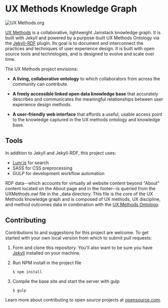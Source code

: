 # UX Methods Knowledge Graph

![UX Methods.org](https://user-images.githubusercontent.com/3710835/109103540-ebc0d580-76df-11eb-948d-4c1bf3615e5e.png)

[UX Methods](https://www.uxmethods.org/) is a collaborative, lightweight Jamstack knowledge graph. It is built with Jekyll and powered by a purpose-built UX Methods Ontology via the [Jekyll-RDF](https://github.com/AKSW/jekyll-rdf) plugin. Its goal is to document and interconnect the practices and techniques of user experience design. It is built with open source tools and technologies, and is designed to evolve and scale over time.

The UX Methods project envisions: 

- **A living, collaborative ontology** to which collaborators from across the community can contribute.

- **A freely accessible linked open data knowledge base** that accurately describes and communicates the meaningful relationships between user experience design methods. 

- **A user-friendly web interface** that affords a useful, usable access point to the knowledge captured in the UX methods ontology and knowledge base.

## Tools
In addition to Jekyll and Jekyll-RDF, this project uses:

- [Lunr.js](https://lunrjs.com/) for search
- SASS for CSS preprocessing
- GULP for development workflow automation 

RDF data--which accounts for virtually all website content beyond "About" content located on the About page and in the footer--is queried from the UXMethods.owl file in the \_data directory. This file is the core of the UX Methods knowledge graph and is composed of UX methods, UX discipline, and method outcomes data in combination with the [UX Methods Ontology](https://github.com/andybywire/ux-methods-ontology). 

## Contributing
Contributions to and suggestions for this project are welcome. To get started with your own local version from which to submit pull requests: 

1. Form and clone this repository. You'll also want to be sure you have [Jekyll](https://jekyllrb.com/) installed on your machine. 
  

2. Run NPM install in the project file
  
    `$ npm install`

3. Compile the base site and start the server with gulp
    
    `$ gulp`

Learn more about contributing to open source projects at [opensource.com](https://opensource.com/article/19/7/create-pull-request-github).
